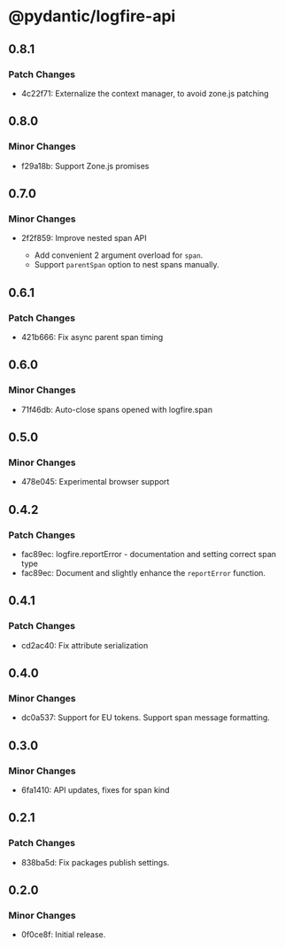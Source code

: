 # @pydantic/logfire-api

## 0.8.1

### Patch Changes

- 4c22f71: Externalize the context manager, to avoid zone.js patching

## 0.8.0

### Minor Changes

- f29a18b: Support Zone.js promises

## 0.7.0

### Minor Changes

- 2f2f859: Improve nested span API

  - Add convenient 2 argument overload for `span`.
  - Support `parentSpan` option to nest spans manually.

## 0.6.1

### Patch Changes

- 421b666: Fix async parent span timing

## 0.6.0

### Minor Changes

- 71f46db: Auto-close spans opened with logfire.span

## 0.5.0

### Minor Changes

- 478e045: Experimental browser support

## 0.4.2

### Patch Changes

- fac89ec: logfire.reportError - documentation and setting correct span type
- fac89ec: Document and slightly enhance the `reportError` function.

## 0.4.1

### Patch Changes

- cd2ac40: Fix attribute serialization

## 0.4.0

### Minor Changes

- dc0a537: Support for EU tokens. Support span message formatting.

## 0.3.0

### Minor Changes

- 6fa1410: API updates, fixes for span kind

## 0.2.1

### Patch Changes

- 838ba5d: Fix packages publish settings.

## 0.2.0

### Minor Changes

- 0f0ce8f: Initial release.
